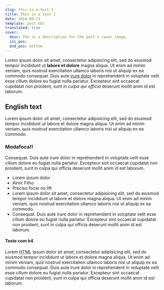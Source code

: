 ```yaml
---
slug: this-is-a-test-2
title: This is a test 2
date: 2014-09-13
template: post.hbt
translated: true
cover:
  desc: The is a description for the post's cover image.
  ini_pos:
  end_pos: bottom
---
```


Lorem ipsum dolor sit amet, consectetur adipisicing elit, sed do eiusmod
tempor incididunt ut __labore et dolore__ magna aliqua. Ut enim ad minim veniam,
quis nostrud exercitation ullamco laboris nisi ut aliquip ex ea commodo
consequat. Duis aute [irure dolor](#) in reprehenderit in voluptate velit esse
cillum dolore eu fugiat nulla pariatur. Excepteur sint occaecat cupidatat non
proident, sunt _in culpa qui officia_ deserunt mollit anim id est laborum.

## English text

Lorem ipsum dolor sit amet, consectetur adipisicing elit, sed do eiusmod
tempor incididunt ut labore et dolore magna aliqua. Ut enim ad minim veniam,
quis nostrud exercitation ullamco laboris nisi ut aliquip ex ea commodo.

### Modafoca!!

Consequat. Duis aute irure dolor in reprehenderit in voluptate velit esse
cillum dolore eu fugiat nulla pariatur. Excepteur sint occaecat cupidatat non
proident, sunt in culpa qui officia deserunt mollit anim id est laborum.

- Lorem ipsum dolor
- Almir Filho
- Preciso focar no lift
- Lorem ipsum dolor sit amet, consectetur adipisicing elit, sed do eiusmod
tempor incididunt ut labore et dolore magna aliqua. Ut enim ad minim veniam,
quis nostrud exercitation ullamco laboris nisi ut aliquip ex ea commodo.
- Consequat. Duis aute irure dolor in reprehenderit in voluptate velit esse
cillum dolore eu fugiat nulla pariatur. Excepteur sint occaecat cupidatat non
proident, sunt in culpa qui officia deserunt mollit anim id est laborum.

#### Teste com h4

Lorem <abbr title="dsadas dasdas dasd">HTML</abbr> ipsum dolor sit amet, consectetur adipisicing elit, sed do eiusmod
tempor incididunt ut labore et dolore magna aliqua. Ut enim ad minim veniam,
quis nostrud exercitation ullamco laboris nisi ut aliquip ex ea commodo
consequat. Duis aute irure dolor in reprehenderit in voluptate velit esse
cillum dolore eu fugiat nulla pariatur. Excepteur sint occaecat cupidatat non
proident, sunt in culpa qui officia deserunt mollit anim id est laborum.

